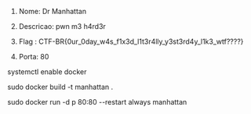 1. Nome: Dr Manhattan
2. Descricao: pwn m3 h4rd3r
3. Flag :  CTF-BR{0ur_0day_w4s_f1x3d_l1t3r4lly_y3st3rd4y_l1k3_wtf????}

4. Porta: 80

systemctl enable docker

sudo docker build -t manhattan .

sudo docker run -d p 80:80 --restart always manhattan
